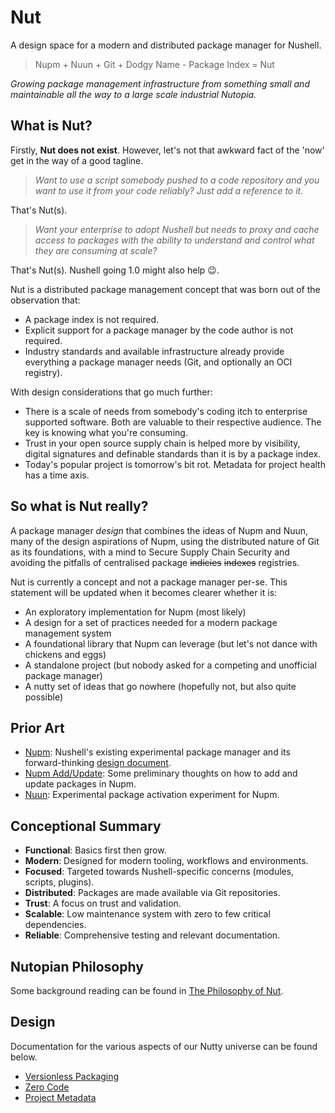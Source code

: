 # Nut

A design space for a modern and distributed package manager for Nushell.

> Nupm + Nuun + Git + Dodgy Name - Package Index = Nut

*Growing package management infrastructure from something small and maintainable all the way to a large scale industrial Nutopia.*


## What is Nut?

Firstly, **Nut does not exist**. However, let's not that awkward fact of the 'now' get in the way of a good tagline.

> *Want to use a script somebody pushed to a code repository and you want to use it from your code reliably? Just add a reference to it.*

That's Nut(s).

> *Want your enterprise to adopt Nushell but needs to proxy and cache access to packages with the ability to understand and control what they are consuming at scale?*

That's Nut(s). Nushell going 1.0 might also help 😉.

Nut is a distributed package management concept that was born out of the observation that:

- A package index is not required. 
- Explicit support for a package manager by the code author is not required.
- Industry standards and available infrastructure already provide everything a package manager needs (Git, and optionally an OCI registry).

With design considerations that go much further:
- There is a scale of needs from somebody's coding itch to enterprise supported software. Both are valuable to their respective audience. The key is knowing what you're consuming.
- Trust in your open source supply chain is helped more by visibility, digital signatures and definable standards than it is by a package index.
- Today's popular project is tomorrow's bit rot. Metadata for project health has a time axis.


## So what is Nut really?

A package manager *design* that combines the ideas of Nupm and Nuun, many of the design aspirations of Nupm, using the distributed nature of Git as its foundations, with a mind to Secure Supply Chain Security and avoiding the pitfalls of centralised package ~~indicies~~ ~~indexes~~ registries.

Nut is currently a concept and not a package manager per-se. This statement will be updated when it becomes clearer whether it is:
- An exploratory implementation for Nupm (most likely)
- A design for a set of practices needed for a modern package management system
- A foundational library that Nupm can leverage (but let's not dance with chickens and eggs)
- A standalone project (but nobody asked for a competing and unofficial package manager)
- A nutty set of ideas that go nowhere (hopefully not, but also quite possible)


## Prior Art

- [Nupm](https://github.com/nushell/nupm): Nushell's existing experimental package manager and its forward-thinking [design document](https://github.com/nushell/nupm/blob/main/docs/design/README.md).
- [Nupm Add/Update](https://github.com/nushell/nupm/issues/115): Some preliminary thoughts on how to add and update packages in Nupm.
- [Nuun](https://github.com/kubouch/nuun): Experimental package activation experiment for Nupm.


## Conceptional Summary

- **Functional**: Basics first then grow.
- **Modern**: Designed for modern tooling, workflows and environments.
- **Focused**: Targeted towards Nushell-specific concerns (modules, scripts, plugins).
- **Distributed**: Packages are made available via Git repositories.
- **Trust**: A focus on trust and validation.
- **Scalable**: Low maintenance system with zero to few critical dependencies.
- **Reliable**: Comprehensive testing and relevant documentation.


## Nutopian Philosophy

Some background reading can be found in [The Philosophy of Nut](PHILOSOPHY.md).


## Design

Documentation for the various aspects of our Nutty universe can be found below.

- [Versionless Packaging](design/versionless-packaging.md)
- [Zero Code](design/zero-code.md)
- [Project Metadata](design/project-metadata.md)
